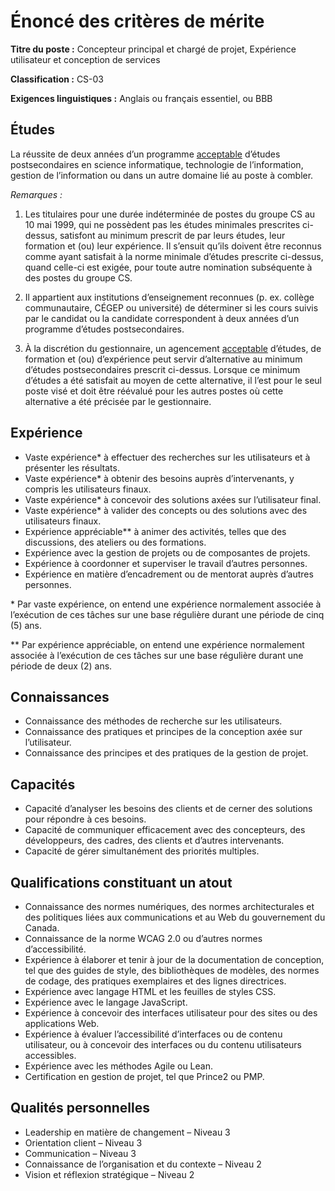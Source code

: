 # Énoncé des critères de mérite #

**Titre du poste :** Concepteur principal et chargé de projet, Expérience utilisateur et conception de services

**Classification :** CS-03

**Exigences linguistiques :** Anglais ou français essentiel, ou BBB

## Études ##

La réussite de deux années d’un programme [acceptable](https://www.canada.ca/fr/secretariat-conseil-tresor/services/dotation/normes-qualification/centrale.html#acc) d’études postsecondaires en science informatique, technologie de l’information, gestion de l’information ou dans un autre domaine lié au poste à combler.

*Remarques :*

1. Les titulaires pour une durée indéterminée de postes du groupe CS au 10 mai 1999, qui ne possèdent pas les études minimales prescrites ci-dessus, satisfont au minimum prescrit de par leurs études, leur formation et (ou) leur expérience. Il s’ensuit qu’ils doivent être reconnus comme ayant satisfait à la norme minimale d’études prescrite ci-dessus, quand celle-ci est exigée, pour toute autre nomination subséquente à des postes du groupe CS.

2. Il appartient aux institutions d’enseignement reconnues (p. ex. collège communautaire, CÉGEP ou université) de déterminer si les cours suivis par le candidat ou la candidate correspondent à deux années d’un programme d’études postsecondaires.

3. À la discrétion du gestionnaire, un agencement [acceptable](https://www.canada.ca/fr/secretariat-conseil-tresor/services/dotation/normes-qualification/centrale.html#acc) d’études, de formation et (ou) d’expérience peut servir d’alternative au minimum d’études postsecondaires prescrit ci-dessus. Lorsque ce minimum d’études a été satisfait au moyen de cette alternative, il l’est pour le seul poste visé et doit être réévalué pour les autres postes où cette alternative a été précisée par le gestionnaire.

## Expérience ##
* Vaste expérience* à effectuer des recherches sur les utilisateurs et à présenter les résultats.
* Vaste expérience* à obtenir des besoins auprès d’intervenants, y compris les utilisateurs finaux.
* Vaste expérience* à concevoir des solutions axées sur l’utilisateur final.
* Vaste expérience* à valider des concepts ou des solutions avec des utilisateurs finaux.
* Expérience appréciable** à animer des activités, telles que des discussions, des ateliers ou des formations.
* Expérience avec la gestion de projets ou de composantes de projets.
* Expérience à coordonner et superviser le travail d’autres personnes.
* Expérience en matière d’encadrement ou de mentorat auprès d’autres personnes.

\* Par vaste expérience, on entend une expérience normalement associée à l’exécution de ces tâches sur une base régulière durant une période de cinq (5) ans.

\** Par expérience appréciable, on entend une expérience normalement associée à l’exécution de ces tâches sur une base régulière durant une période de deux (2) ans.

## Connaissances ##
* Connaissance des méthodes de recherche sur les utilisateurs.
* Connaissance des pratiques et principes de la conception axée sur l’utilisateur.
* Connaissance des principes et des pratiques de la gestion de projet.

## Capacités ##
* Capacité d’analyser les besoins des clients et de cerner des solutions pour répondre à ces besoins.
* Capacité de communiquer efficacement avec des concepteurs, des développeurs, des cadres, des clients et d’autres intervenants.
* Capacité de gérer simultanément des priorités multiples.

## Qualifications constituant un atout ##
* Connaissance des normes numériques, des normes architecturales et des politiques liées aux communications et au Web du gouvernement du Canada.
* Connaissance de la norme WCAG 2.0 ou d’autres normes d’accessibilité.
* Expérience à élaborer et tenir à jour de la documentation de conception, tel que des guides de style, des bibliothèques de modèles, des normes de codage, des pratiques exemplaires et des lignes directrices.
* Expérience avec langage HTML et les feuilles de styles CSS.
* Expérience avec le langage JavaScript.
* Expérience à concevoir des interfaces utilisateur pour des sites ou des applications Web.
* Expérience à évaluer l’accessibilité d’interfaces ou de contenu utilisateur, ou à concevoir des interfaces ou du contenu utilisateurs accessibles.
* Expérience avec les méthodes Agile ou Lean.
* Certification en gestion de projet, tel que Prince2 ou PMP.

## Qualités personnelles ##
* Leadership en matière de changement – Niveau 3
* Orientation client – Niveau 3
* Communication – Niveau 3
* Connaissance de l’organisation et du contexte – Niveau 2
* Vision et réflexion stratégique – Niveau 2
